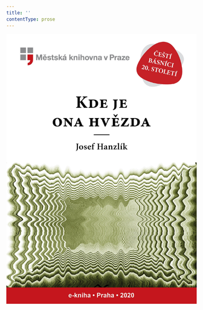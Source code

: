 ```yaml
---
title: ''
contentType: prose
---
```


<section>

![Kde je ona hvězda](./resources/obalka.jpg)

</section>
